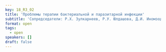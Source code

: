 ```yaml
---
key: 18_R3_02
title: 'Проблемы терапии бактериальной и паразитарной инфекции'
subtitle: 'Сопредседатели: Р.Х. Зулкарнеев, Р.У. Юлдашова, Д.И. Иномзода, М.Р. Мирзаева'
format: open
tags:
  - open
speakers: []
draft: false
---
```

